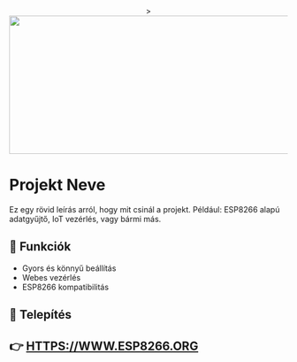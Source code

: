 <p align="center">
  ><img class="aligncenter wp-image-322" src="http://www.esp8266.org/wp-content/uploads/2021/11/xlogo.jpg" alt="" width="1000" height="250" />
</p>

# Projekt Neve

Ez egy rövid leírás arról, hogy mit csinál a projekt. Például: ESP8266 alapú adatgyűjtő, IoT vezérlés, vagy bármi más.

## 🔧 Funkciók

- Gyors és könnyű beállítás
- Webes vezérlés
- ESP8266 kompatibilitás

## 🚀 Telepítés


## 👉 [HTTPS://WWW.ESP8266.ORG](https://www.esp8266.org)

